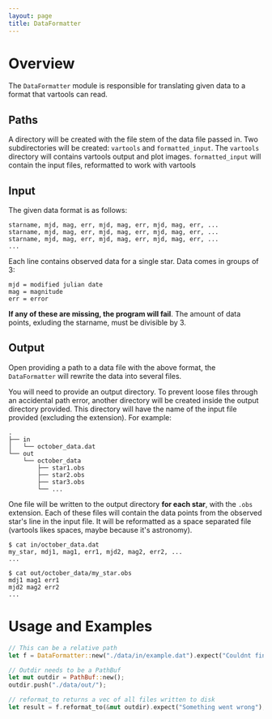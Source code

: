 ```yaml
---
layout: page
title: DataFormatter
---
```


# Overview

The `DataFormatter` module is responsible for translating given data to a format that vartools can read.

## Paths
A directory will be created with the file stem of the data file passed in. Two subdirectories will be created: `vartools` and `formatted_input`. The `vartools` directory will contains vartools output and plot images. `formatted_input` will contain the input files, reformatted to work with vartools

## Input
The given data format is as follows:

```
starname, mjd, mag, err, mjd, mag, err, mjd, mag, err, ...
starname, mjd, mag, err, mjd, mag, err, mjd, mag, err, ...
starname, mjd, mag, err, mjd, mag, err, mjd, mag, err, ...
...
```

Each line contains observed data for a single star. Data comes in groups of 3:
```
mjd = modified julian date
mag = magnitude
err = error
```
**If any of these are missing, the program will fail**. The amount of data points, exluding the starname, must be divisible by 3.

## Output
Open providing a path to a data file with the above format, the `DataFormatter` will rewrite the data into several files.

You will need to provide an output directory. To prevent loose files through an accidental path error, another directory will be created inside the output directory provided. This directory will have the name of the input file provided (excluding the extension). For example:

```
.
├── in
│   └── october_data.dat
└── out
    └── october_data
        ├── star1.obs
        ├── star2.obs
        ├── star3.obs
        └── ...

```

One file will be written to the output directory **for each star**, with the `.obs` extension. Each of these files will contain the data points from the observed star's line in the input file. It will be reformatted as a space separated file (vartools likes spaces, maybe because it's astronomy).

```
$ cat in/october_data.dat
my_star, mdj1, mag1, err1, mjd2, mag2, err2, ...
...

$ cat out/october_data/my_star.obs
mdj1 mag1 err1
mjd2 mag2 err2
...
```

# Usage and Examples
```rust
// This can be a relative path
let f = DataFormatter::new("./data/in/example.dat").expect("Couldnt find file");

// Outdir needs to be a PathBuf
let mut outdir = PathBuf::new();
outdir.push("./data/out/");

// reformat_to returns a vec of all files written to disk
let result = f.reformat_to(&mut outdir).expect("Something went wrong");
```
